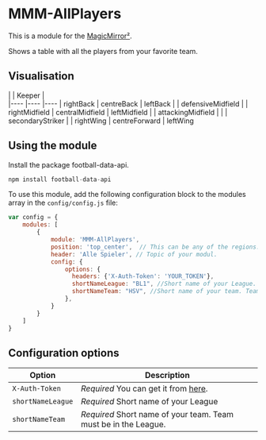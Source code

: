 # MMM-AllPlayers

This is a module for the [MagicMirror²](https://github.com/MichMich/MagicMirror/).

Shows a table with all the players from your favorite team.

## Visualisation

|                   | Keeper            |  
|----               |----               |----
| rightBack         | centreBack        | leftBack
|                   | defensiveMidfield |
| rightMidfield     | centralMidfield   | leftMidfield
|                   | attackingMidfield |
|                   | secondaryStriker  |
| rightWing         | centreForward     | leftWing


## Using the module
Install the package football-data-api.
```js
npm install football-data-api
```

To use this module, add the following configuration block to the modules array in the `config/config.js` file:
```js
var config = {
    modules: [
        {
	        module: 'MMM-AllPlayers',
	        position: 'top_center',  // This can be any of the regions. Best results in left or right regions.
	        header: 'Alle Spieler', // Topic of your modul.
		    config: {
	            options: {
		          headers: {'X-Auth-Token': 'YOUR_TOKEN'},
		          shortNameLeague: "BL1", //Short name of your League.
		          shortNameTeam: "HSV", //Short name of your team. Team must be in the League.
		        },
		    }
		}
    ]
}
```

## Configuration options

| Option                    | Description
|-------------------------- |-----------
| `X-Auth-Token`    		| *Required* You can get it from [here](http://football-data.org/index).
| `shortNameLeague`        	| *Required* Short name of your League
| `shortNameTeam`        	| *Required* Short name of your team. Team must be in the League.






